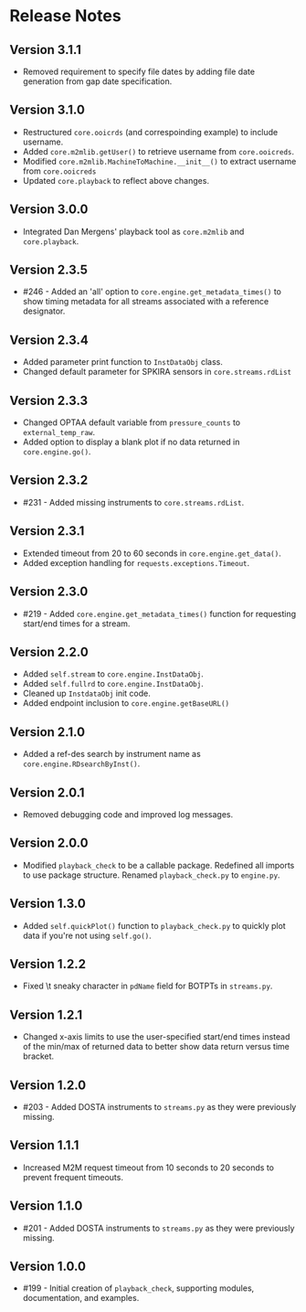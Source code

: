 # Release Notes

## Version 3.1.1
* Removed requirement to specify file dates by adding file date generation from gap date specification.

## Version 3.1.0
* Restructured `core.ooicrds` (and correspoinding example) to include username.
* Added `core.m2mlib.getUser()` to retrieve username from `core.ooicreds`.
* Modified `core.m2mlib.MachineToMachine.__init__()` to extract username from `core.ooicreds`
* Updated `core.playback` to reflect above changes.

## Version 3.0.0
* Integrated Dan Mergens' playback tool as `core.m2mlib` and `core.playback`.

## Version 2.3.5
* #246 - Added an 'all' option to `core.engine.get_metadata_times()` to show timing metadata for all streams associated with a reference designator.

## Version 2.3.4
* Added parameter print function to `InstDataObj` class.
* Changed default parameter for SPKIRA sensors in `core.streams.rdList`

## Version 2.3.3
* Changed OPTAA default variable from `pressure_counts` to `external_temp_raw`.
* Added option to display a blank plot if no data returned in `core.engine.go()`.

## Version 2.3.2
* #231 - Added missing instruments to `core.streams.rdList`.

## Version 2.3.1
* Extended timeout from 20 to 60 seconds in `core.engine.get_data()`.
* Added exception handling for `requests.exceptions.Timeout`.

## Version 2.3.0
* #219 - Added `core.engine.get_metadata_times()` function for requesting start/end times for a stream.

## Version 2.2.0
* Added `self.stream` to `core.engine.InstDataObj`.
* Added `self.fullrd` to `core.engine.InstDataObj`.
* Cleaned up `InstdataObj` init code.
* Added endpoint inclusion to `core.engine.getBaseURL()`

## Version 2.1.0
* Added a ref-des search by instrument name as `core.engine.RDsearchByInst()`.

## Version 2.0.1
* Removed debugging code and improved log messages.

## Version 2.0.0
* Modified `playback_check` to be a callable package. Redefined all imports to use package structure. Renamed `playback_check.py` to `engine.py`.

## Version 1.3.0
* Added `self.quickPlot()` function to `playback_check.py` to quickly plot data if you're not using `self.go()`.

## Version 1.2.2
* Fixed \t sneaky character in `pdName` field for BOTPTs in `streams.py`.

## Version 1.2.1
* Changed x-axis limits to use the user-specified start/end times instead of the min/max of returned data to better show data return versus time bracket.

## Version 1.2.0
* #203 - Added DOSTA instruments to `streams.py` as they were previously missing.

## Version 1.1.1
* Increased M2M request timeout from 10 seconds to 20 seconds to prevent frequent timeouts.

## Version 1.1.0
* #201 - Added DOSTA instruments to `streams.py` as they were previously missing.

## Version 1.0.0
* #199 - Initial creation of `playback_check`, supporting modules, documentation, and examples.

